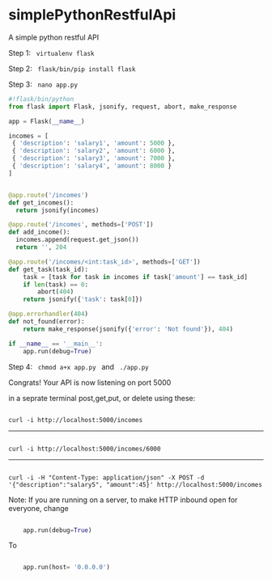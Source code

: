 # simplePythonRestfulApi
A simple python restful API

Step 1:
<code>
virtualenv flask
</code>

Step 2:
<code>
flask/bin/pip install flask
</code>

Step 3:
<code>
nano app.py
</code>

```python
#!flask/bin/python
from flask import Flask, jsonify, request, abort, make_response

app = Flask(__name__)

incomes = [
 { 'description': 'salary1', 'amount': 5000 },
 { 'description': 'salary2', 'amount': 6000 },
 { 'description': 'salary3', 'amount': 7000 },
 { 'description': 'salary4', 'amount': 8000 }
]


@app.route('/incomes')
def get_incomes():
  return jsonify(incomes)

@app.route('/incomes', methods=['POST'])
def add_income():
  incomes.append(request.get_json())
  return '', 204

@app.route('/incomes/<int:task_id>', methods=['GET'])
def get_task(task_id):
    task = [task for task in incomes if task['amount'] == task_id]
    if len(task) == 0:
        abort(404)
    return jsonify({'task': task[0]})

@app.errorhandler(404)
def not_found(error):
    return make_response(jsonify({'error': 'Not found'}), 404)

if __name__ == '__main__':
    app.run(debug=True)

```

Step 4:
<code>
chmod a+x app.py
</code>
 and 
 <code>
./app.py
</code>

Congrats! Your API is now listening on port 5000

in a seprate terminal post,get,put, or delete using these:


<code>
curl -i http://localhost:5000/incomes
</code>

 --------------------------
<code>
curl -i http://localhost:5000/incomes/6000
</code>
 
--------------------------
<code>
curl -i -H "Content-Type: application/json" -X POST -d '{"description":"salary5", "amount":45}' http://localhost:5000/incomes
</code>



Note: If you are running on a server, to make HTTP inbound open for everyone, change

```python

    app.run(debug=True)

```
To

```python

    app.run(host= '0.0.0.0')

```
